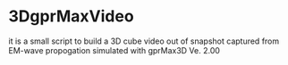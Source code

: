 # 3DgprMaxVideo
it is a small script to build a 3D cube video out of snapshot captured from EM-wave propogation simulated with gprMax3D Ve. 2.00
